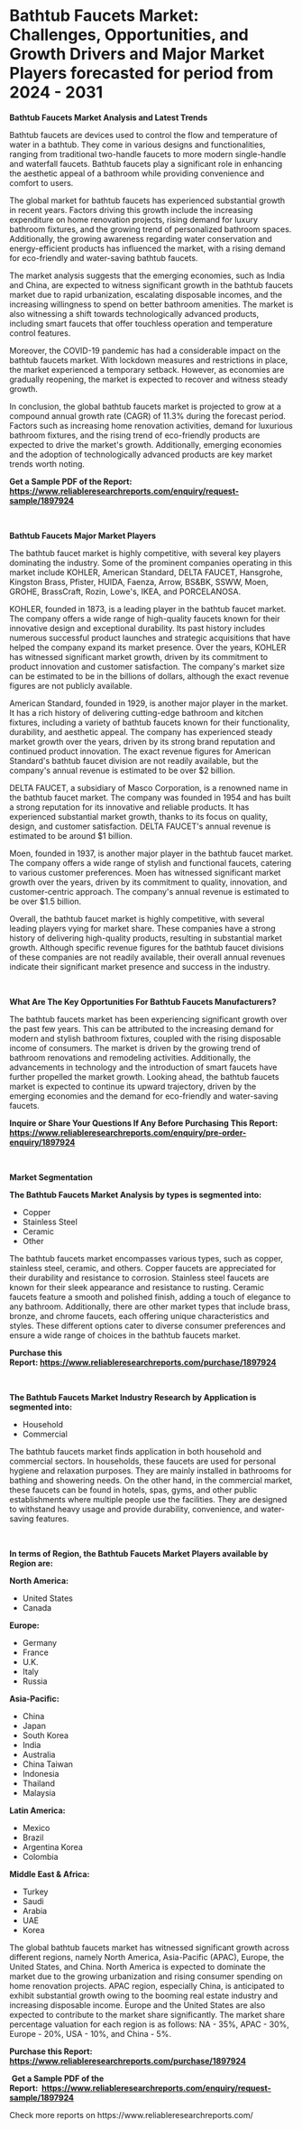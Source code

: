 <p><h1>Bathtub Faucets Market: Challenges, Opportunities, and Growth Drivers and Major Market Players forecasted for period from 2024 - 2031</h1></p><p><strong>Bathtub Faucets Market Analysis and Latest Trends</strong></p>
<p><p>Bathtub faucets are devices used to control the flow and temperature of water in a bathtub. They come in various designs and functionalities, ranging from traditional two-handle faucets to more modern single-handle and waterfall faucets. Bathtub faucets play a significant role in enhancing the aesthetic appeal of a bathroom while providing convenience and comfort to users.</p><p>The global market for bathtub faucets has experienced substantial growth in recent years. Factors driving this growth include the increasing expenditure on home renovation projects, rising demand for luxury bathroom fixtures, and the growing trend of personalized bathroom spaces. Additionally, the growing awareness regarding water conservation and energy-efficient products has influenced the market, with a rising demand for eco-friendly and water-saving bathtub faucets.</p><p>The market analysis suggests that the emerging economies, such as India and China, are expected to witness significant growth in the bathtub faucets market due to rapid urbanization, escalating disposable incomes, and the increasing willingness to spend on better bathroom amenities. The market is also witnessing a shift towards technologically advanced products, including smart faucets that offer touchless operation and temperature control features.</p><p>Moreover, the COVID-19 pandemic has had a considerable impact on the bathtub faucets market. With lockdown measures and restrictions in place, the market experienced a temporary setback. However, as economies are gradually reopening, the market is expected to recover and witness steady growth.</p><p>In conclusion, the global bathtub faucets market is projected to grow at a compound annual growth rate (CAGR) of 11.3% during the forecast period. Factors such as increasing home renovation activities, demand for luxurious bathroom fixtures, and the rising trend of eco-friendly products are expected to drive the market's growth. Additionally, emerging economies and the adoption of technologically advanced products are key market trends worth noting.</p></p>
<p><strong>Get a Sample PDF of the Report:&nbsp; <a href="https://www.reliableresearchreports.com/enquiry/request-sample/1897924">https://www.reliableresearchreports.com/enquiry/request-sample/1897924</a></strong></p>
<p>&nbsp;</p>
<p><strong>Bathtub Faucets Major Market Players</strong></p>
<p><p>The bathtub faucet market is highly competitive, with several key players dominating the industry. Some of the prominent companies operating in this market include KOHLER, American Standard, DELTA FAUCET, Hansgrohe, Kingston Brass, Pfister, HUIDA, Faenza, Arrow, BS&BK, SSWW, Moen, GROHE, BrassCraft, Rozin, Lowe's, IKEA, and PORCELANOSA. </p><p>KOHLER, founded in 1873, is a leading player in the bathtub faucet market. The company offers a wide range of high-quality faucets known for their innovative design and exceptional durability. Its past history includes numerous successful product launches and strategic acquisitions that have helped the company expand its market presence. Over the years, KOHLER has witnessed significant market growth, driven by its commitment to product innovation and customer satisfaction. The company's market size can be estimated to be in the billions of dollars, although the exact revenue figures are not publicly available.</p><p>American Standard, founded in 1929, is another major player in the market. It has a rich history of delivering cutting-edge bathroom and kitchen fixtures, including a variety of bathtub faucets known for their functionality, durability, and aesthetic appeal. The company has experienced steady market growth over the years, driven by its strong brand reputation and continued product innovation. The exact revenue figures for American Standard's bathtub faucet division are not readily available, but the company's annual revenue is estimated to be over $2 billion.</p><p>DELTA FAUCET, a subsidiary of Masco Corporation, is a renowned name in the bathtub faucet market. The company was founded in 1954 and has built a strong reputation for its innovative and reliable products. It has experienced substantial market growth, thanks to its focus on quality, design, and customer satisfaction. DELTA FAUCET's annual revenue is estimated to be around $1 billion.</p><p>Moen, founded in 1937, is another major player in the bathtub faucet market. The company offers a wide range of stylish and functional faucets, catering to various customer preferences. Moen has witnessed significant market growth over the years, driven by its commitment to quality, innovation, and customer-centric approach. The company's annual revenue is estimated to be over $1.5 billion.</p><p>Overall, the bathtub faucet market is highly competitive, with several leading players vying for market share. These companies have a strong history of delivering high-quality products, resulting in substantial market growth. Although specific revenue figures for the bathtub faucet divisions of these companies are not readily available, their overall annual revenues indicate their significant market presence and success in the industry.</p></p>
<p>&nbsp;</p>
<p><strong>What Are The Key Opportunities For Bathtub Faucets Manufacturers?</strong></p>
<p><p>The bathtub faucets market has been experiencing significant growth over the past few years. This can be attributed to the increasing demand for modern and stylish bathroom fixtures, coupled with the rising disposable income of consumers. The market is driven by the growing trend of bathroom renovations and remodeling activities. Additionally, the advancements in technology and the introduction of smart faucets have further propelled the market growth. Looking ahead, the bathtub faucets market is expected to continue its upward trajectory, driven by the emerging economies and the demand for eco-friendly and water-saving faucets.</p></p>
<p><strong>Inquire or Share Your Questions If Any Before Purchasing This Report: <a href="https://www.reliableresearchreports.com/enquiry/pre-order-enquiry/1897924">https://www.reliableresearchreports.com/enquiry/pre-order-enquiry/1897924</a></strong></p>
<p>&nbsp;</p>
<p><strong>Market Segmentation</strong></p>
<p><strong>The Bathtub Faucets Market Analysis by types is segmented into:</strong></p>
<p><ul><li>Copper</li><li>Stainless Steel</li><li>Ceramic</li><li>Other</li></ul></p>
<p><p>The bathtub faucets market encompasses various types, such as copper, stainless steel, ceramic, and others. Copper faucets are appreciated for their durability and resistance to corrosion. Stainless steel faucets are known for their sleek appearance and resistance to rusting. Ceramic faucets feature a smooth and polished finish, adding a touch of elegance to any bathroom. Additionally, there are other market types that include brass, bronze, and chrome faucets, each offering unique characteristics and styles. These different options cater to diverse consumer preferences and ensure a wide range of choices in the bathtub faucets market.</p></p>
<p><strong>Purchase this Report:&nbsp;<a href="https://www.reliableresearchreports.com/purchase/1897924">https://www.reliableresearchreports.com/purchase/1897924</a></strong></p>
<p>&nbsp;</p>
<p><strong>The Bathtub Faucets Market Industry Research by Application is segmented into:</strong></p>
<p><ul><li>Household</li><li>Commercial</li></ul></p>
<p><p>The bathtub faucets market finds application in both household and commercial sectors. In households, these faucets are used for personal hygiene and relaxation purposes. They are mainly installed in bathrooms for bathing and showering needs. On the other hand, in the commercial market, these faucets can be found in hotels, spas, gyms, and other public establishments where multiple people use the facilities. They are designed to withstand heavy usage and provide durability, convenience, and water-saving features.</p></p>
<p>&nbsp;</p>
<p><strong>In terms of Region, the Bathtub Faucets Market Players available by Region are:</strong></p>
<p>
    <p> <strong> North America: </strong>
        <ul>
            <li>United States</li>
            <li>Canada</li>
        </ul>
        </p> 
    <p> <strong> Europe: </strong>
        <ul>
            <li>Germany</li>
            <li>France</li>
            <li>U.K.</li>
            <li>Italy</li>
            <li>Russia</li>
        </ul>
        </p> 
    <p> <strong> Asia-Pacific: </strong>
        <ul>
            <li>China</li>
            <li>Japan</li>
            <li>South Korea</li>
            <li>India</li>
            <li>Australia</li>
            <li>China Taiwan</li>
            <li>Indonesia</li>
            <li>Thailand</li>
            <li>Malaysia</li>
        </ul>
        </p> 
    <p> <strong> Latin America: </strong>
        <ul>
            <li>Mexico</li>
            <li>Brazil</li>
            <li>Argentina Korea</li>
            <li>Colombia</li>
        </ul>
        </p> 
    <p> <strong> Middle East & Africa: </strong>
        <ul>
            <li>Turkey</li>
            <li>Saudi</li>
            <li>Arabia</li>
            <li>UAE</li>
            <li>Korea</li>
        </ul>
    </p>
    </p>
<p><p>The global bathtub faucets market has witnessed significant growth across different regions, namely North America, Asia-Pacific (APAC), Europe, the United States, and China. North America is expected to dominate the market due to the growing urbanization and rising consumer spending on home renovation projects. APAC region, especially China, is anticipated to exhibit substantial growth owing to the booming real estate industry and increasing disposable income. Europe and the United States are also expected to contribute to the market share significantly. The market share percentage valuation for each region is as follows: NA - 35%, APAC - 30%, Europe - 20%, USA - 10%, and China - 5%.</p></p>
<p><strong>Purchase this Report: <a href="https://www.reliableresearchreports.com/purchase/1897924">https://www.reliableresearchreports.com/purchase/1897924</a></strong></p>
<p>&nbsp;<strong>Get a Sample PDF of the Report:&nbsp;&nbsp;<a href="https://www.reliableresearchreports.com/enquiry/request-sample/1897924">https://www.reliableresearchreports.com/enquiry/request-sample/1897924</a></strong></p>
<p><strong></strong></p>
<p>Check more reports on https://www.reliableresearchreports.com/</p>